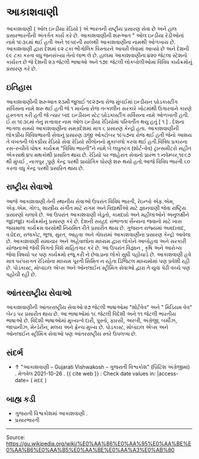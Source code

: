 # આકાશવાણી

આકાશવાણી ( ઓલ ઇન્ડીયા રેડિયો ) એ ભારતની રાષ્ટ્રીય પ્રસારણ સેવા છે અને હાલ પ્રસારભારતીની અંતર્ગત કાર્ય કરે છે. આકાશવાણીની શરુઆત " ઓલ ઇન્ડીયા રેડીઓનાં નામે ૧૯૩૬માં થઈ હતી અને ૧૯૫૯ની સાલથી આકાશવાણીના નામથી ઓળખાય છે. આકાશવાણી દ્વારા દેશમાં ૯૨ ટકા ભૌગોલિક વિસ્તારને આવરી લેવામાં આવ્યો છે અને દેશની ૯૯ ટકા કરતા વધુ જનસંખ્યા તેનો લાભ લે છે. હાલમા આકાશવાણીના ૪૨૦ જેટલા સ્ટેશનો કાર્યરત છે જે દેશની ૨૩ જેટલી ભાષાઓ અને ૧૭૯ જેટલી લોકબોલીઓમાં વિવિધ કાર્યક્રમોનું પ્રસારણ કરે છે.

## ઇતિહાસ

આકાશવાણીની શરુઆત ૨૩મી જુલાઈ ૧૯૨૭ના રોજ મુંબઈમાં ઇન્ડીયન બ્રોડકાસ્ટીંગ સર્વિસના નામે શરુ થઈ હતી જે ૧ માર્ચના રોજ તત્કાલીન સરકારે ખોટમાંથી ઉગારવાને કારણે હસ્તગત કરી હતી જે ત્યાર બાદ ઇન્ડીયન સ્ટેટ બ્રોડકાસ્ટીંગ સર્વિસના નામે ઓળખાતી હતી. ઈ.સ ૧૯૩૬માં તેનુ સત્તાવાર નામ ઓલ ઇન્ડીયા રેડિયોમાં પરિવર્તીત થયુ હતું [ ૧ ] . દેશના ભાગલા સમયે આકાશવાણીના સમગ્રદેશમાં માત્ર ૬ પ્રસારણ કેન્દ્રો હતા. આકાશવાણીની લોકપ્રીય વિવિધભારતી સેવાનું પ્રસારણ ૩જી ઓક્ટોબર ૧૯૫૭ના રોજ થઈ હતી જેનો આશય તે વખતની લોકપ્રીય રેડિયો સેવા રેડિયો સીલોનનો મુકાબલો કરવા થઈ હતી.વિવિધ પ્રકારના રસ-રુચીને પોષક કાર્યક્રમ "વિવિધ ભારતી"ને નામે બે લઘુતરંગ (શોર્ટ-વેવ) ટ્રાન્સમીટરો સહીત એકસાથે ૪૫ મથકોથી પ્રસારિત થાય છે. રેડિયો પર જાહેરાત સેવાનો પ્રારંભ ૧ નવેમ્બર,૧૯૬૭ થી મુંબઈ , નાગપુર ,પુણે કેન્દ્ર પરથી પ્રાયોગિક ધોરણે શરુ થયો હતો.આજે વિવિધ ભારતી ૬૦ કરતા વધુ કેન્દ્ર પરથી પ્રસારિત થાય છે.

## રાષ્ટ્રીય સેવાઓ

આજે આકાશવાણી તેની સ્થાનીય સેવાઓ ઉપરાંત વિવિધ ભારતી, રેઇન્બો એફ.એમ, એફ.એમ. ગોલ્ડ, શાસ્ત્રીય સંગીત માટે રાગમ અને વિદ્યાર્થીઓ માટે જ્ઞાનવાણી જેવા રાષ્ટ્રિય પ્રસારણો ચલાવે છે. આ ઉપરાંત આકાશવાણી ખેડુતો, કામદારો અને મહીલાઓને અનુલક્ષીને જુદાજુદા કાર્યક્રમોનું પ્રસારણ કરે છે. દેશની સરહદ સંભાળતા સૈન્યના જવાનો માટે ખાસ જયમાલા કાર્યક્રમ વરસોથી નિયમિત રીતે પ્રસારીત થાય છે. ગુજરાત રાજ્યમાં અમદાવાદ, વડોદરા, રાજકોટ, ભૂજ, સુરત, આહવા અને ગોધરામાં આકાશવાણીના પ્રસારણ કેન્દ્રો આવેલા છે. આકાશવાણી સમાચાર અને અહેવાલોના માધ્યમ દ્વારા લોકોને આબોહવા અને સરકારી યોજનાઓ જેવી વિગતો વિશે માહિતગાર કરે છે. આ ઉપરાંત વિજ્ઞાન , કૃષિ અને આરોગ્ય જેવા વિષયો પર પણ કાર્યક્રમો રજૂ કરી ને છેવાડાના લોકો સુધી પહોંચાડે છે. આકાશવાણી હવે માત્ર પરંપરાગત રેડિયોના માધ્યમ પૂરતી સિમિત ન રહેતા ડિજિટલ માધ્યમોમાં પણ પ્રવેશી રહી છે. પોડકાસ્ટ, મોબાઇલ એપ્સ અને ઓનલાઈન સ્ટ્રીમિંગ સેવાઓ દ્વારા તે યુવા પેઢી વચ્ચે પણ પહોંચી રહી છે.

## આંતરરાષ્ટ્રીય સેવાઓ

આકાશવાણીની આંતરરાષ્ટ્રીય સેવાઓ ૨૭ જેટલી ભાષાઓમા "શોર્ટવેવ" અને " મિડિયમ વેવ" બેન્ડ પર પ્રસારીત થાય છે. આ ભાષાઓમાં ૧૬ જેટલી વિદેશી અને ૧૧ જેટલી ભારતીય ભાષાઓ છે. વિદેશી ભાષાઓમાં મુખ્યત્વે દારી, પુસ્તો, ફારસી, અરબી, અંગ્રેજી, બર્મીઝ, જાપાનીઝ, મેન્ડેરીન, મલય અને ફ્રેન્ચ મુખ્ય છે. પોડકાસ્ટ, મોબાઇલ એપ્સ અને ઓનલાઈન સ્ટ્રીમિંગ સેવાઓ પણ આંતરરાષ્ટ્રીય સ્તરે ઉપલબ્ધ છે.

## સંદર્ભ

- ↑ "આકાશવાણી – Gujarati Vishwakosh – ગુજરાતી વિશ્વકોશ" (બ્રિટિશ અંગ્રેજીમાં) . મેળવેલ 2021-10-26 . {{ cite web }} : Check date values in: |access-date= ( મદદ )

## બાહ્ય કડી

- ગુજરાતી વિશ્વકોશમાં આકાશવાણી .
- પ્રસારભારતી

---
Source: https://gu.wikipedia.org/wiki/%E0%AA%86%E0%AA%95%E0%AA%BE%E0%AA%B6%E0%AA%B5%E0%AA%BE%E0%AA%A3%E0%AB%80

